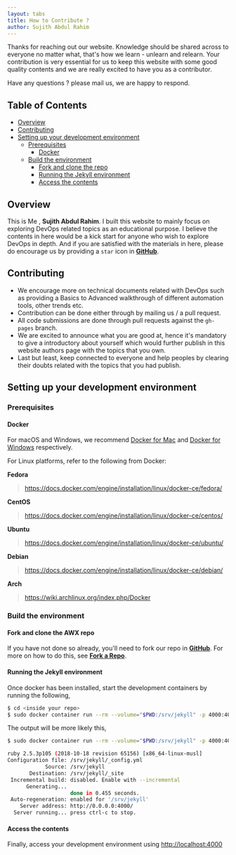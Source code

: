 ```yaml
---
layout: tabs
title: How to Contribute ?
author: Sujith Abdul Rahim
---
```


Thanks for reaching out our website. Knowledge should be shared across to everyone no matter what, that's how we learn - unlearn and relearn. Your contribution is very essential for us to keep this website with some good quality contents and we are really excited to have you as a contributor. 

Have any questions ? please mail us, we are happy to respond.

## **Table of Contents**

* [Overview](#overview)
* [Contributing](#contributing)
* [Setting up your development environment](#Setting-up-your-development-environment)
    * [Prerequisites](#prerequisites)
        * [Docker](#docker)
    * [Build the environment](#build-the-environment)
        * [Fork and clone the repo](#fork-and-clone-the-awx-repo)
        * [Running the Jekyll environment](#running-the-jekyll-environment)
        * [Access the contents](#access-the-contents)

## **Overview**

This is Me , **Sujith Abdul Rahim**. I built this website to mainly focus on exploring DevOps related topics as an educational purpose. I believe the contents in here would be a kick start for anyone who wish to explore DevOps in depth. And if you are satisfied with the materials in here, please do encourage us by providing a `star` icon in [**GitHub**](https://github.com/sujiar37/SudoDevOps).

## **Contributing**

- We encourage more on technical documents related with DevOps such as providing a Basics to Advanced walkthrough of different automation tools, other trends etc.
- Contribution can be done either through by mailing us / a pull request.
- All code submissions are done through pull requests against the `gh-pages` branch.
- We are excited to announce what you are good at, hence it's mandatory to give a introductory about yourself which would further publish in this website authors page with the topics that you own.
- Last but least, keep connected to everyone and help peoples by clearing their doubts related with the topics that you had publish.


## **Setting up your development environment**

### **Prerequisites**

#### **Docker**

For macOS and Windows, we recommend [Docker for Mac](https://www.docker.com/docker-mac) and [Docker for Windows](https://www.docker.com/docker-windows)
respectively.

For Linux platforms, refer to the following from Docker:

**Fedora**

> <https://docs.docker.com/engine/installation/linux/docker-ce/fedora/>

**CentOS**

> <https://docs.docker.com/engine/installation/linux/docker-ce/centos/>

**Ubuntu**

> <https://docs.docker.com/engine/installation/linux/docker-ce/ubuntu/>

**Debian**

> <https://docs.docker.com/engine/installation/linux/docker-ce/debian/>

**Arch**

> <https://wiki.archlinux.org/index.php/Docker>


### **Build the environment**

#### **Fork and clone the AWX repo**

If you have not done so already, you'll need to fork our repo in [**GitHub**](https://github.com/sujiar37/SudoDevOps). For more on how to do this, see [**Fork a Repo**](https://help.github.com/articles/fork-a-repo/).

#### **Running the Jekyll environment**

Once docker has been installed, start the development containers by running the following,

```bash
$ cd <inside your repo>
$ sudo docker container run --rm --volume="$PWD:/srv/jekyll" -p 4000:4000  -it jekyll/jekyll  jekyll serve --watch
```

The output will be more likely this,

```bash
$ sudo docker container run --rm --volume="$PWD:/srv/jekyll" -p 4000:4000  -it jekyll/jekyll  jekyll serve --watch

ruby 2.5.3p105 (2018-10-18 revision 65156) [x86_64-linux-musl]
Configuration file: /srv/jekyll/_config.yml
            Source: /srv/jekyll
       Destination: /srv/jekyll/_site
 Incremental build: disabled. Enable with --incremental
      Generating... 
                    done in 0.455 seconds.
 Auto-regeneration: enabled for '/srv/jekyll'
    Server address: http://0.0.0.0:4000/
  Server running... press ctrl-c to stop.

```

#### **Access the contents**

Finally, access your development environment using <http://localhost:4000>





